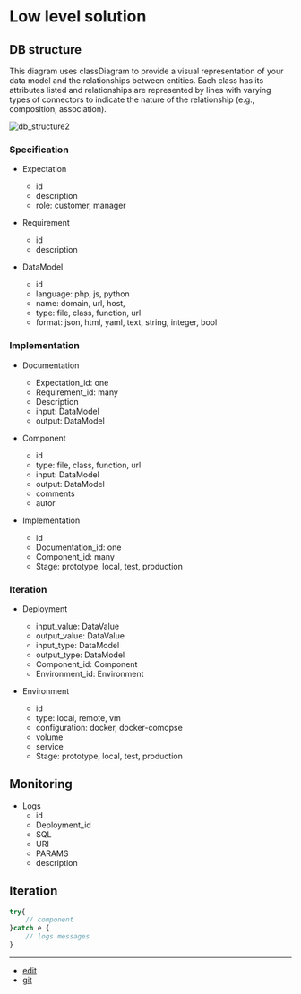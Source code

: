 # Low level solution

## DB structure

This diagram uses classDiagram to provide a visual representation of your data model and the relationships between entities. Each class has its attributes listed and relationships are represented by lines with varying types of connectors to indicate the nature of the relationship (e.g., composition, association).

![db_structure2](/db_structure2.png)


### Specification

+ Expectation
    + id  
    + description  
    + role: customer, manager

+ Requirement
    + id
    + description

+ DataModel
    + id
    + language: php, js, python
    + name: domain, url, host, 
    + type: file, class, function, url
    + format: json, html, yaml, text, string, integer, bool    





### Implementation

+ Documentation
    + Expectation_id: one
    + Requirement_id: many
    + Description
    + input: DataModel
    + output: DataModel

+ Component
    + id  
    + type: file, class, function, url
    + input: DataModel
    + output: DataModel
    + comments
    + autor


+ Implementation
    + id
    + Documentation_id: one
    + Component_id: many
    + Stage: prototype, local, test, production



### Iteration

+ Deployment
    + input_value: DataValue
    + output_value: DataValue
    + input_type: DataModel
    + output_type: DataModel
    + Component_id: Component
    + Environment_id: Environment
    
+ Environment
    + id
    + type: local, remote, vm  
    + configuration: docker, docker-comopse
    + volume
    + service
    + Stage: prototype, local, test, production


## Monitoring

 + Logs
    + id
    + Deployment_id
    + SQL
    + URI
    + PARAMS
    + description



## Iteration
```php
try{
    // component
}catch e {
    // logs messages
}
```


---

+ [edit](https://github.com/ModuleTool/docs/edit/main/2/README.md)
+ [git](https://github.com/ModuleTool/docs/)
